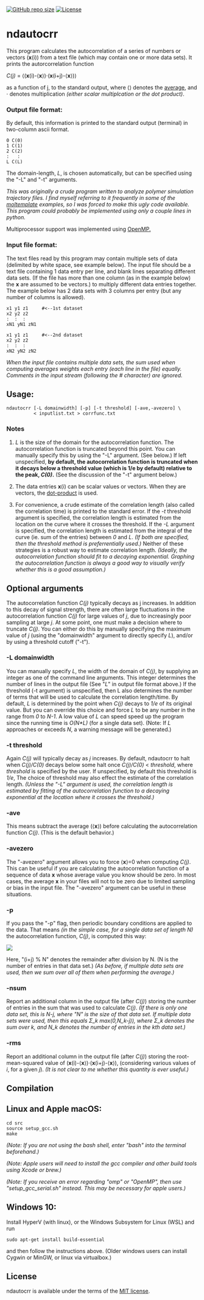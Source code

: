 [![GitHub repo size](https://img.shields.io/github/repo-size/jewettaij/ndautocrr)]()
[![License](https://img.shields.io/badge/License-MIT-green.svg)]()



ndautocrr
===========

This program calculates the autocorrelation of
a series of numbers or vectors (**x**(i)) from a text file
(which may contain one or more data sets).
It prints the autorcorrelation function

*C(j)* = ⟨(**x**(i)-⟨**x**⟩)⋅(**x**(i+j)-⟨**x**⟩)⟩

as a function of j, to the standard output, where ⟨⟩ denotes the
[average](https://en.wikipedia.org/wiki/Average#Arithmetic_mean),
and ⋅ denotes multiplication *(either scalar multiplcation or the dot product)*.




### Output file format:
By default, this information is printed to the standard output (terminal)
in two-column ascii format.

```
0 C(0)
1 C(1)
2 C(2)
:   :
L C(L)
```
The domain-length, *L*, is chosen automatically, but can be specified
using the "-L" and "-t" arguments.

*This was originally a crude program written to analyze polymer simulation
trajectory files.  I find myself referring to it frequently in some of the
[moltemplate](https://github.com/jewettaij/moltemplate)
examples, so I was forced to make this ugly code available.*
*This program could probably be implemented
using only a couple lines in python.*

Multiprocessor support was implemented using
[OpenMP.](https://en.wikipedia.org/wiki/OpenMP)


### Input file format:

The text files read by this program may contain multiple sets of data
(delimited by white space, see example below).
The input file should be a text file containing 1 data entry per line,
and blank lines separating different data sets.
(If the file has more than one column (as in the example below)
the **x** are assumed to be vectors.)
to multiply different data entries together.
The example below has 2 data sets with 3 columns per entry
(but any number of columns is allowed).
```
x1 y1 z1     #<--1st dataset
x2 y2 z2
:  :  :
xN1 yN1 zN1

x1 y1 z1     #<--2nd dataset
x2 y2 z2
:  :  :
xN2 yN2 zN2
```
*When the input file contains multiple data sets, the sum used when computing averages weights each entry (each line in the file) equally.*
*Comments in the input stream (following the \# character) are ignored.*

## Usage:

```
ndautocrr [-L domainwidth] [-p] [-t threshold] [-ave,-avezero] \
          < inputlist.txt > corrfunc.txt
```


### Notes


1. *L* is the size of the domain for the autocorrelation function.
The autocorrelation function is truncated beyond this point.
You can manually specify this by using the "-L" argument.  (See below.)
If left unspecified, **by default, the autocorrelation function is truncated
when it decays below a threshold value (which is 1/e by default)
relative to the peak, *C(0)*.**
(See the discussion of the "-t" argument below.)

2. The data entries **x**(i) can be scalar values or vectors.
When they are vectors, the
[dot-product](https://en.wikipedia.org/wiki/Dot_product)
is used.

3. For convenience, a crude estimate of the correlation length
(also called the correlation time) is printed to the standard error.
If the *-t* threshold argument is specified, the correlation length is
estimated from the location on the curve where it crosses the threshold.
If the *-L* argument is specified, the correlation length is estimated
from the integral of the curve (ie. sum of the entries) between *0* and *L*.
*(If both are specified, then the threshold method is preferrentially used.)*
Neither of these strategies is a robust way to estimate correlation length.
*(Ideally, the autocorrelation function should fit to a decaying exponential.
Graphing the autocorrelation function is always a good way to visually verify
whether this is a good assumption.)*


## Optional arguments

The autocorrelation function *C(j)* typically decays as j increases.
In addition to this decay of signal strength, there are often
large fluctuations in the autocorrelation function *C(j)* for large
values of *j*, due to increasingly poor sampling at large *j*.
At some point, one must make a decision where to truncate *C(j)*.
You can either do this by manually specifying the maximum value
of *j* (using the "domainwidth" argument to directly specify *L*),
and/or by using a threshold cutoff ("-t").


### -L domainwidth

You can manually specify *L*, the width of the domain of *C(j)*,
by supplying an integer as one of the command line arguments.
This integer determines the number of lines in the output file
(See "*L*" in output file format above.)
If the threshold (-t argument) is unspecified, then
L also determines the number of terms that will be used
to calculate the correlation length/time.
By default, *L* is determined by the point when *C(j)*
decays to *1/e* of its original value.
But you can override this choice and force *L* 
to be any number in the range from *0* to *N-1*.
A low value of *L* can speed speed up the program 
since the running time is *O(N\*L)* (for a single data set).
(Note: If *L* approaches or exceeds *N*, a warning message will be generated.)


### -t threshold

Again *C(j)* will typically decay as *j* increases.
By default, ndautocrr to halt when *C(j)/C(0)* decays below some
halt once *C(j)/C(0)* < *threshold*, where *threshold* is specified by the user.
If unspecified, by default this threshold is *1/e*,
The choice of threshold may also effect the estimate of the correlation length.
*(Unless the "-L" argument is used, the correlation length is estimated
by fitting of the autocorrelation function to a decaying exponential
at the location where it crosses the threshold.)*


### -ave

This means subtract the average (⟨**x**⟩) before calculating the
autocorrelation function *C(j)*.  (This is the default behavior.)


### -avezero

The "-avezero" argument allows you to force ⟨**x**⟩=0 when computing *C(j)*.
This can be useful if you are calculating the autocorrelation function
of a sequence of data **x** whose average value you know should be zero.
In most cases, the average **x** in your files will not to be
zero due to limited sampling or bias in the input file.
The "-avezero" argument can be useful in these situations.


### -p

If you pass the "-p" flag, then periodic boundary conditions
are applied to the data.
That means *(in the simple case, for a single data set of length N)*
the autocorrelation function, *C(j)*, is computed this way:

<img src="http://latex.codecogs.com/gif.latex?\large&space;C(j)=\frac{1}{N}\sum_{i=1}^N(x(i)-\langle x\rangle)\cdot(x((i+j)\%N)-\langle x\rangle)"/>

Here, "(i+j) % N" denotes the remainder after division by N.
(N is the number of entries in that data set.)
*(As before, if multiple data sets are used, 
then we sum over all of them when performing the average.)*


### -nsum
Report an additional column in the output file (after *C(j)*)
storing the number of entries in the sum that was used to calculate *C(j)*.
*(If there is only one data set, this is N-j, where "N" is the size of that
data set.  If multiple data sets were used, then this equals
Σ_k max(0,N_k-j)), where Σ_k denotes the sum over k, and
N_k denotes the number of entries in the kth data set.)*


### -rms
Report an additional column in the output file (after *C(j)*) storing the
root-mean-squared value of (**x**(i)-⟨**x**⟩)⋅(**x**(i+j)-⟨**x**⟩),
(considering various values of *i*, for a given *j*).
*(It is not clear to me whether this quantity is ever useful.)*


## Compilation

## Linux and Apple macOS:

```
cd src
source setup_gcc.sh
make
```

*(Note:  If you are not using the bash shell,
enter "bash" into the terminal beforehand.)*

*(Note: Apple users will need to install the gcc compiler
and other build tools using Xcode or brew.)*

*(Note: If you receive an error regarding "omp" or "OpenMP", then use
"setup_gcc_serial.sh" instead.  This may be necessary for apple users.)*

## Windows 10:

Install HyperV (with linux), or the Windows Subsystem for Linux (WSL) and run

```
sudo apt-get install build-essential
```

and then follow the instructions above.
(Older windows users can install Cygwin or MinGW, or linux via virtualbox.)

## License

ndautocrr is available under the terms of the [MIT license](LICENSE.md).
